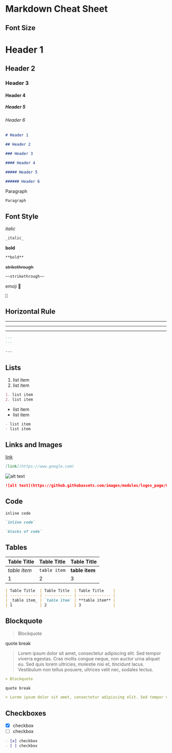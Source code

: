 # Markdown Cheat Sheet

## Font Size

# Header 1

## Header 2

### Header 3

#### Header 4

##### Header 5

###### Header 6

```markdown
# Header 1

## Header 2

### Header 3

#### Header 4

##### Header 5

###### Header 6
```

Paragraph

```markdown
Paragraph
```

## Font Style

_italic_

```markdown
_italic_
```

**bold**

```markdown
**bold**
```

~~strikethrough~~

```markdown
~~strikethrough~~
```

emoji 🥳

```markdown
🥳
```

## Horizontal Rule

---

---

---

```markdown
---
---

---
```

## Lists

1. list item
2. list item

```markdown
1. list item
2. list item
```

- list item
- list item

```markdown
- list item
- list item
```

## Links and Images

[link](https://www.google.com)

```markdown
[link](https://www.google.com)
```

![alt text](https://github.githubassets.com/images/modules/logos_page/GitHub-Logo.png)

```markdown
![alt text](https://github.githubassets.com/images/modules/logos_page/GitHub-Logo.png)
```

## Code

`inline code`

```markdown
`inline code`
```

```markdown
`blocks of code`
```

## Tables

| Table Title  | Table Title  | Table Title    |
| ------------ | ------------ | -------------- |
| _table item_ | `table item` | **table item** |
| 1            | 2            | 3              |

```markdown
| Table Title  | Table Title  | Table Title    |
| ------------ | ------------ | -------------- |
| _table item_ | `table item` | **table item** |
| 1            | 2            | 3              |
```

## Blockquote

> Blockquote

quote break

> Lorem ipsum dolor sit amet, consectetur adipiscing elit. Sed tempor viverra egestas. Cras mollis congue neque, non auctor urna aliquet eu. Sed quis lorem ultricies, molestie nisi et, tincidunt lacus. Vestibulum non tellus posuere, ultrices velit nec, sodales lectus.

```markdown
> Blockquote

quote break

> Lorem ipsum dolor sit amet, consectetur adipiscing elit. Sed tempor viverra egestas. Cras mollis congue neque, non auctor urna aliquet eu. Sed quis lorem ultricies, molestie nisi et, tincidunt lacus. Vestibulum non tellus posuere, ultrices velit nec, sodales lectus.
```

## Checkboxes

- [x] checkbox
- [ ] checkbox

```markdown
- [x] checkbox
- [ ] checkbox
```
